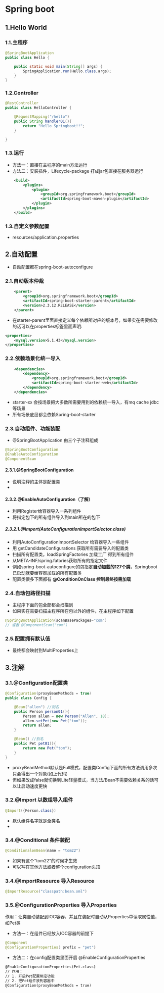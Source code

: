 # Spring boot

## 1.Hello World

### 1.1.主程序
```java
@SpringBootApplication
public class Hello {

    public static void main(String[] args) {
        SpringApplication.run(Hello.class,args);
    }
}
```

### 1.2.Controller
```java
@RestController
public class HelloController {

    @RequestMapping("/hello")
    public String handler01(){
        return "Hello Springboot!!";
    }

}
```

### 1.3.运行
- 方法一：直接在主程序的main方法运行
- 方法二：安装插件，Lifecycle-package 打成jar包直接在服务器运行
```xml
    <build>
        <plugins>
            <plugin>
                <groupId>org.springframework.boot</groupId>
                <artifactId>spring-boot-maven-plugin</artifactId>
            </plugin>
        </plugins>
    </build>
```

### 1.3.自定义参数配置
- resources/application.properties

## 2.自动配置
- 自动配置都在spring-boot-autoconfigure
### 2.1.自动版本仲裁
```xml
    <parent>
        <groupId>org.springframework.boot</groupId>
        <artifactId>spring-boot-starter-parent</artifactId>
        <version>2.3.12.RELEASE</version>
    </parent>
```
- 在starter-parent里面直接定义每个依赖所对应的版本号，如果实在需要修改的话可以在properties标签里面声明:
```xml
<properties>
    <mysql.version>5.1.43</mysql.version>
</properties>
```

### 2.2.依赖场景化统一导入
```xml
    <dependencies>
        <dependency>
            <groupId>org.springframework.boot</groupId>
            <artifactId>spring-boot-starter-web</artifactId>
        </dependency>
    </dependencies>
```
- starter-xx 会按场景把大多数所需要用到的依赖统一导入，有mq cache jdbc等场景
- 所有场景底层都会依赖Spring-boot-starter

### 2.3.自动组件、功能装配
- @SpringBootApplication 由三个子注释组成
```java
@SpringBootConfiguration
@EnableAutoConfiguration
@ComponentScan
```
#### 2.3.1.@SpringBootConfiguration
- 说明注释的主体是配置类
- 
#### 2.3.2.@EnableAutoConfiguration（了解）
- 利用Register给容器导入一系列组件
- 将指定包下的所有组件导入到main所在的包下

##### 2.3.2.1.@Import(AutoConfigurationImportSelector.class)
- 利用AutoConfigurationImportSelector 给容器导入一些组件
- 用 getCandidateConfigurations 获取所有需要导入的配置类
- 扫描所有配置类，loadSpringFactories 加载工厂 得到所有组件
- 从META-INF/spring.fatories获取所有的指定文件
- 例如spring-boot-autoconfigure的包指定**自动加载的127个类**，Springboot已启动就要给容器加载的所有配置类
- 配置类很多下面都有 **@ConditionOnClass 控制最终按需加载**

### 2.4.自动包路径扫描
- 主程序下面的包全部都会扫描到
- 如果实在需要扫描主程序所在包以外的组件，在主程序如下配置
```java
@SpringBootApplication(scanBasePackages="com")
// 或者 @ComponentScan("com")
```
### 2.5.配置拥有默认值
- 最终都会映射到MultiProperties上



## 3.注解
### 3.1.@Configuration配置类
```java
@Configuration(proxyBeanMethods = true)
public class Config {

    @Bean("allen") //别名
    public Person person01(){
        Person allen = new Person("Allen", 18);
        allen.setPet(new Pet("tom"));
        return allen;
    }

    @Bean() //别名
    public Pet pet01(){
        return new Pet("tom");
    }
}
```
- proxyBeanMethod默认是Full模式，配置类Config下面的所有方法调用多次只会得出一个对象(如上代码)
- 但如果改成false就切换到Lite轻量模式，当方法/Bean不需要依赖关系的话可以让启动速度更快

### 3.2.@Import 以数组导入组件
```java
@Import({Person.class})
```
- 默认组件名字就是全类名
- 
### 3.4.@Conditional 条件装配
```java
@ConditionalonBean(name = "tom22")
```
- 如果有这个"tom22"的时候才生效
- 可以写在其他方法或者整个configuration头顶

### 3.4.@ImportResource 导入Resource
```java
@ImportResource("classpath:bean.xml")
```

### 3.5.@ConfigurationProperties 导入Properties
作用：让类自动装配到IOC容器，并且在装配时自动从Properties中读取属性值，如Pet类
- 方法一：在组件已经放入IOC容器的前提下
```java
@Component
@ConfigurationProperties( prefix = "pet")
```
- 方法二：在config配置类里面开启 @EnableConfigurationProperties
```xml
@EnableConfigurationProperties(Pet.class)
// 作用：
// 1. 开启Pet配置绑定功能
// 2. 把Pet组件放到容器中
@Configuration(proxyBeanMethods = true)
```



